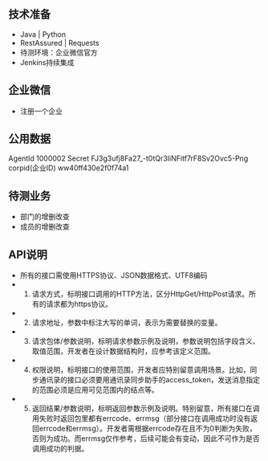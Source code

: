 ## 技术准备
- Java | Python
- RestAssured | Requests
- 待测环境：企业微信官方
- Jenkins持续集成


## 企业微信
- 注册一个企业


## 公用数据
AgentId            1000002
Secret             FJ3g3ufj8Fa27_-t0tQr3IiNFitf7rF8Sv2Ovc5-Png
corpid(企业ID)      ww40ff430e2f0f74a1


## 待测业务
- 部门的增删改查
- 成员的增删改查


## API说明
- 所有的接口需使用HTTPS协议、JSON数据格式、UTF8编码
- 1) 请求方式，标明接口调用的HTTP方法，区分HttpGet/HttpPost请求。所有的请求都为https协议。
- 2) 请求地址，参数中标注大写的单词，表示为需要替换的变量。
- 3) 请求包体/参数说明，标明请求参数示例及说明，参数说明包括字段含义、取值范围，开发者在设计数据结构时，应参考该定义范围。
- 4) 权限说明，标明接口的使用范围，开发者应特别留意调用场景。比如，同步通讯录的接口必须要用通讯录同步助手的access_token，发送消息指定的范围必须是应用可见范围内的结点等。
- 5) 返回结果/参数说明，标明返回参数示例及说明。特别留意，所有接口在调用失败时返回包里都有errcode、errmsg（部分接口在调用成功时没有返回errcode和errmsg）。开发者需根据errcode存在且不为0判断为失败，否则为成功。而errmsg仅作参考，后续可能会有变动，因此不可作为是否调用成功的判据。